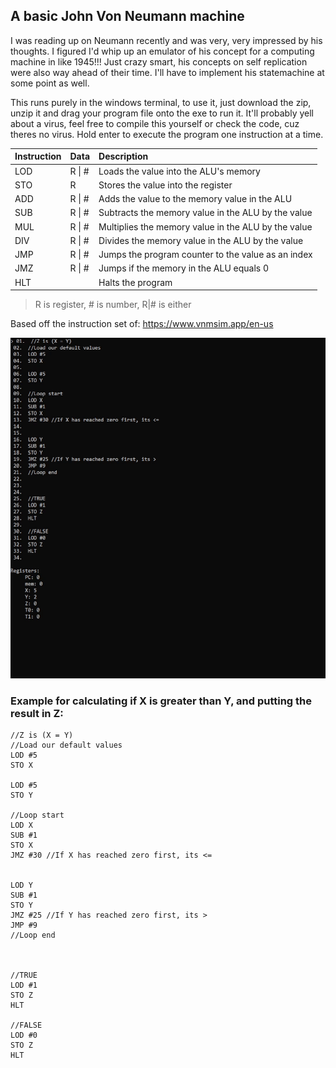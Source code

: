 ## A basic John Von Neumann machine

I was reading up on Neumann recently and was very, very impressed by his thoughts. I figured I'd whip up an emulator of his concept for a computing machine in like 1945!!! Just crazy smart, his concepts on self replication were also way ahead of their time. I'll have to implement his statemachine at some point as well.

This runs purely in the windows terminal, to use it, just download the zip, unzip it and drag your program file onto the exe to run it. It'll probably yell about a virus, feel free to compile this yourself or check the code, cuz theres no virus. Hold enter to execute the program one instruction at a time.

| Instruction | Data | Description |
|:--|:--|:--|
|LOD| R \| # | Loads the value into the ALU's memory |
|STO| R | Stores the value into the register |
|ADD| R \| # | Adds the value to the memory value in the ALU |
|SUB| R \| # | Subtracts the memory value in the ALU by the value |
|MUL| R \| # | Multiplies the memory value in the ALU by the value  |
|DIV| R \| # | Divides the memory value in the ALU by the value |
|JMP| R \| # | Jumps the program counter to the value as an index |
|JMZ| R \| # | Jumps if the memory in the ALU equals 0 |
|HLT|  | Halts the program |

> R is register, # is number, R\|# is either

Based off the instruction set of: https://www.vnmsim.app/en-us

![Gif showing it running a basic program](gitpage/gif0.gif)

### Example for calculating if X is greater than Y, and putting the result in Z:

```
//Z is (X = Y)
//Load our default values
LOD #5
STO X

LOD #5
STO Y

//Loop start
LOD X
SUB #1
STO X
JMZ #30 //If X has reached zero first, its <=


LOD Y
SUB #1
STO Y
JMZ #25 //If Y has reached zero first, its > 
JMP #9
//Loop end



//TRUE
LOD #1
STO Z
HLT

//FALSE
LOD #0
STO Z
HLT
```
